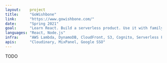 ```yaml
---
layout:    project
title:     "GoWishbone"
link:      "https://www.gowishbone.com/"
date:      "Spring 2021"
goal:      "Learn React. Build a serverless product. Use it with family and friends."
languages: "React, Node.js"
infra:     "AWS Lambda, DynamoDB, CloudFront, S3, Cognito, Serverless Framework"
apis:      "Cloudinary, MixPanel, Google SSO"
---
```


TODO
